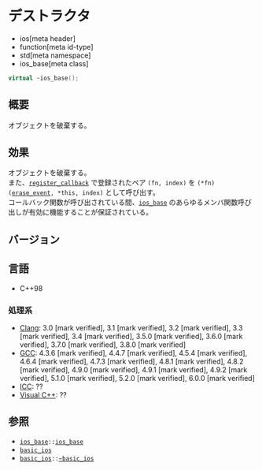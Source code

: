 # デストラクタ
* ios[meta header]
* function[meta id-type]
* std[meta namespace]
* ios_base[meta class]

```cpp
virtual ~ios_base();
```

## 概要
オブジェクトを破棄する。


## 効果
オブジェクトを破棄する。  
また、[`register_callback`](register_callback.md) で登録されたペア `(fn, index)` を `(*fn)(`[`erase_event`](type-event.md)`, *this, index)` として呼び出す。  
コールバック関数が呼び出されている間、[`ios_base`](../ios_base.md) のあらゆるメンバ関数呼び出しが有効に機能することが保証されている。


## バージョン
## 言語
- C++98

### 処理系
- [Clang](/implementation.md#clang): 3.0 [mark verified], 3.1 [mark verified], 3.2 [mark verified], 3.3 [mark verified], 3.4 [mark verified], 3.5.0 [mark verified], 3.6.0 [mark verified], 3.7.0 [mark verified], 3.8.0 [mark verified]
- [GCC](/implementation.md#gcc): 4.3.6 [mark verified], 4.4.7 [mark verified], 4.5.4 [mark verified], 4.6.4 [mark verified], 4.7.3 [mark verified], 4.8.1 [mark verified], 4.8.2 [mark verified], 4.9.0 [mark verified], 4.9.1 [mark verified], 4.9.2 [mark verified], 5.1.0 [mark verified], 5.2.0 [mark verified], 6.0.0 [mark verified]
- [ICC](/implementation.md#icc): ??
- [Visual C++](/implementation.md#visual_cpp): ??


## 参照
- [`ios_base`](../ios_base.md)`::`[`ios_base`](op_constructor.md)
- [`basic_ios`](../basic_ios.md)
- [`basic_ios`](../basic_ios.md)`::`[`~basic_ios`](../basic_ios/op_destructor.md)
